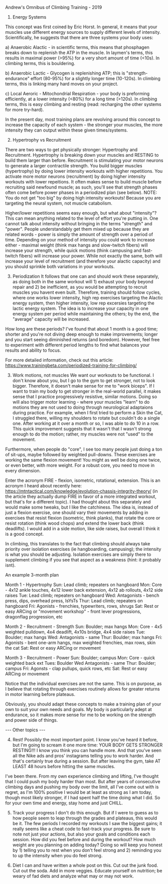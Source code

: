 Andrew's Omnibus of Climbing Training - 2019

1. Energy Systems

This concept was first coined by Eric Horst. In general, it means that your muscles use different energy sources to supply different levels of intensity. Scientifically, he suggests that there are three systems your body uses:

a) Anaerobic Alactic - in scientific terms, this means that phosphagen breaks down to replenish the ATP in the muscle. In laymen's terms, this results in maximal power (>95%) for a very short amount of time (<10s). In climbing terms, this is bouldering.

b) Anaerobic Lactic - Glycogen is replenishing ATP; this is "strength-endurance" effort (80-95%) for a slightly longer time (10-120s). In climbing terms, this is linking many hard moves on your project.

c) Local Aeroric - Mitochondrial Respiration - your body is preforming efficiently, at a lower intensity (<80%) for a long time (>120s). In climbing terms, this is easy climbing and resting (read: recharging the other systems for more try-hard).

In the present day, most training plans are revolving around this concept to increase the capacity of each system - the stronger your muscles, the more intensity they can output within these given times/systems. 

2. Hypertrophy vs Recruitment

There are two ways to get physically stronger: Hypertrophy and Recruitment.
Hypertrophy is breaking down your muscles and RESTING to build them larger than before. Recruitment is stimulating your motor neurons to generate a larger contractile strength.
You build bigger muscles (hypertrophy) by doing lower intensity workouts with higher repetitions. 
You activate more motor neurons (recruitment) by doing higher intensity workouts with lower repeitions.
It often makes sense to build muscle before recruiting said newfound muscle; as such, you'll see that strength phases often come before power phases in a periodized plan (see below).
NOTE: You do not get "too big" by doing high intensity workouts! Because you are targeting the neural system, not muscle catabolism. 

Higher/lower repetitions seems easy enough, but what about "intensity"? This can mean anything related to the level of effort you're putting in. One cannot talk about intensity without bringing in the terms "strength" and "power". People understandably get them mixed up because they are related words - power is simply the amount of strength over a period of time. Depending on your method of intensity you could work to increase either - maximal weight (think max hangs and slow-twitch fibers) will increase your strength, while quick motions (think campusing and fast-twitch fibers) will increase your power. While not exactly the same, both will increase your level of recruitment (and therefore your alactic capacity) and you should sprinkle both variations in your workouts.

3. Periodization
It follows that one can and should work these separately, as doing both in the same workout will 1) exhaust your body beyond repair and 2) be inefficient, as you would be attempting to recruit muscles you havent even built. Therefore, training should follow cycles, where one works lower intensity, high rep exercises targeting the Alactic energy system, then higher intensity, low rep excersies targeting the lactic energy system. The idea is to increase your capacity in one energy system per period while maintaining the others; by the end, the "average" capacity will be increased. 

How long are these periods? I've found that about 1 month is a good time; shorter and you're not diving deep enough to make improvements; longer and you start seeing diminished returns (and boredom). However, feel free to experiment with different period lengths to find what balances your results and ability to focus.

For more detailed information, check out this article:
https://www.trainingbeta.com/periodized-training-for-climbing/ 

3. Work motions, not muscles
We want our workouts to be functional. I don't know about you, but I go to the gym to get stronger, not to look bigger. Therefore, it doesn't make sense for me to "work biceps". If I want to train my body to get stronger in the real-world parallel, it makes sense that I practice progressively resistive, similar motions. Doing so will also trigger motor learning - where your muscles "learn" to do motions they are not used to doing through neurological adaptaions during practice. For example, when I first tried to perform a Skin the Cat, I struggled there, willing my shoulders to rotate but couldn't do a single one. After working at it over a month or so, I was able to do 10 in a row. This quick improvement suggests that it wasn't that I wasn't strong enough to do the motion; rather, my muscles were not "used" to the movement.

Furthermore, when people do "core", I see too many people just doing a ton of sit-ups, maybe followed by weighted pull-downs. These exercises are working the same flexion movement! You might as well be doing one twice, or even better, with more weight. For a robust core, you need to move in every dimension.

Enter the acronym FIRE - flexion, isometric, rotational, extension. This is an acronym I heard about recently here: https://mtntactical.com/knowledge/evolution-chassis-integrity-theory/ (in the article they actually dump FIRE in favor of a more integrated workout, but that's for a different topic). I had thought about this separately and would make some tweaks, but I like the catchiness. The idea is, instead of just a flexion exercise, one should vary their movements by adding in exercises that resist flexion (isometric, think planks), that rotate the core or resist rotation (think wood chops) and extend the lower back (think deadlifts). I would add in a side motion, like side raises, but overall I think it is a good concept.

In climbing, this translates to the fact that climbing should always take priority over isolation exercises (ie hangboarding, campusing); the intensity is what you should be adjusting. Isolation exercises are simply there to supplement climbing if you see that aspect as a weakness (hint: it probably isnt).

An example 3-month plan

Month 1 - Hypertrophy
Sun: Lead climb; repeaters on hangboard
Mon: Core - 4x12 ankle touches, 4x12 lower back extension, 4x12 ab rollouts, 4x12 side raises
Tue: Lead climb; repeaters on hangboard
Wed: Antagonists - bench press, dips, overhead press, IsYsTs
Thur: Lead climb; repeaters on hangboard
Fri: Agonists - frenchies, typewriters, rows, shrugs
Sat: Rest or easy ARCing or "movement workshop" - front lever progressions, dragonflag progression, etc

Month 2 - Recruitment - Strength
Sun: Boulder; max hangs
Mon: Core - 4x5 weighted pulldown, 4x4 deadlift, 4x10s bridge, 4x4 side raises
Tue: Boulder; max hangs
Wed: Antagonists - same
Thur: Boulder; max hangs
Fri: Agonists - bent one-arm hangs, max weighted frenchies, max rows, skin the cat
Sat: Rest or easy ARCing or movement

Month 3 - Recruitment - Power
Sun: Boulder; campus
Mon: Core - quick weighted back ext
Tues: Boulder
Wed Antagonists - same
Thur: Boulder; campus
Fri: Agonsts - clap pullups, quick rows, etc
Sat: Rest or easy ARCing or movement

Notice that the individual exercises are not the same. This is on purpose, as I believe that rotating through exercises routinely allows for greater returns in motor learning before plateaus.

Obviously, you should adapt these concepts to make a training plan of your own to suit your own needs and goals. My body is particularly adept at endurance, so it makes more sense for me to be working on the strength and power side of things.


--- Other topics ---

4. Rest!
Possibly the most important point. I know you've heard it before, but I'm going to scream it one more time: YOUR BODY GETS STRONGER RESTING!!! I know you think you can handle more. And that you've seen all the Nike ads and pros' instagrams telling you to work harder. And that's certainly true during a session. But after leaving the gym, take AT LEAST 48 hours before hitting the same muscles. 

I've been there. From my own experience climbing and lifting, I've thought that I could push my body harder than most. But after years of consecutive climbing days and pushing my body over the limit, all I've come out with is regret, as I'm 100% positive I would be at least as strong as I am today, though most likely stronger, if I had spent half the time doing what I did. So for your own time and energy, stay home and just CHILL.

5. Track your progress
I don't do this enough. But if I were to guess as to how people seem to leap through the grades and plateaus, this would be it. The few periods I recorded my workouts I saw the biggest gains; it really seems like a cheat code to fast-track your progress. Be sure to note not just your actions, but also your goals and conditions each session. How did you feel before and during the workout? How much weight are you planning on adding today? Doing so will keep you honest by 1) telling you to rest when you don't feel strong and 2) reminding you to up the intensity when you do feel strong.

6. Diet
I can and have written a whole post on this. Cut out the junk food. Cut out the soda. Add in more veggies. Educate yourself on nutrition; be weary of fad diets and analyze what may or may not work. 
